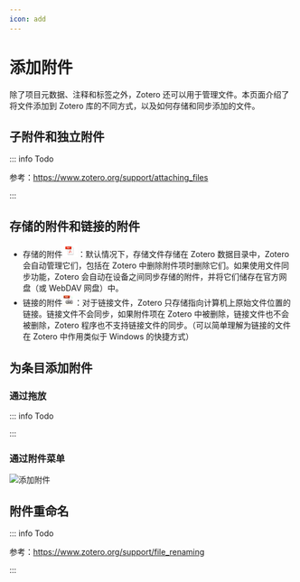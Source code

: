 ```yaml
---
icon: add
---
```


# 添加附件

除了项目元数据、注释和标签之外，Zotero 还可以用于管理文件。本页面介绍了将文件添加到 Zotero 库的不同方式，以及如何存储和同步添加的文件。

## 子附件和独立附件

::: info Todo

参考：<https://www.zotero.org/support/attaching_files>

:::

## 存储的附件和链接的附件

- 存储的附件![icon-pdf.png](../assets/icon-pdf.png)：默认情况下，存储文件存储在 Zotero 数据目录中，Zotero 会自动管理它们，包括在 Zotero 中删除附件项时删除它们。如果使用文件同步功能，Zotero 会自动在设备之间同步存储的附件，并将它们储存在官方网盘（或 WebDAV 网盘）中。
- 链接的附件![icon-链接的附件.png](../assets/icon-链接的附件.png)：对于链接文件，Zotero 只存储指向计算机上原始文件位置的链接。链接文件不会同步，如果附件项在 Zotero 中被删除，链接文件也不会被删除，Zotero 程序也不支持链接文件的同步。（可以简单理解为链接的文件在 Zotero 中作用类似于 Windows 的快捷方式）

## 为条目添加附件

### 通过拖放

::: info Todo

:::

### 通过附件菜单

![添加附件](../assets/image-添加附件.png)

## 附件重命名

::: info Todo

参考：<https://www.zotero.org/support/file_renaming>

:::
